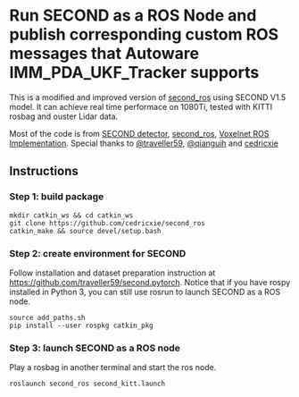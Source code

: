 # Run SECOND as a ROS Node and publish corresponding custom ROS messages that Autoware IMM_PDA_UKF_Tracker supports

This is a modified and improved version of [second_ros](https://github.com/cedricxie/second_ros) using SECOND V1.5 model. It can achieve real time performace on 1080Ti, tested with KITTI rosbag and ouster Lidar data.

Most of the code is from
[SECOND detector](https://github.com/traveller59/second.pytorch),
[second_ros](https://github.com/cedricxie/second_ros),
[Voxelnet ROS Implementation](https://github.com/tigerk0430/voxelnet_ros).
Special thanks to [@traveller59](https://github.com/traveller59), [@qianguih](https://github.com/qianguih) and [cedricxie](https://github.com/cedricxie/second_ros)


## Instructions

### Step 1: build package
```
mkdir catkin_ws && cd catkin_ws
git clone https://github.com/cedricxie/second_ros
catkin_make && source devel/setup.bash
```

### Step 2: create environment for SECOND
Follow installation and dataset preparation instruction at https://github.com/traveller59/second.pytorch.  Notice that if you have rospy installed in Python 3, you can still use rosrun to launch SECOND as a ROS node.

```
source add_paths.sh
pip install --user rospkg catkin_pkg
```

### Step 3: launch SECOND as a ROS node
Play a rosbag in another terminal and start the ros node.
```
roslaunch second_ros second_kitt.launch
```

